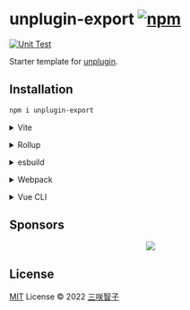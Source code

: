 # unplugin-export [![npm](https://img.shields.io/npm/v/unplugin-export.svg)](https://npmjs.com/package/unplugin-export)

[![Unit Test](https://github.com/sxzz/unplugin-export/actions/workflows/unit-test.yml/badge.svg)](https://github.com/sxzz/unplugin-export/actions/workflows/unit-test.yml)

Starter template for [unplugin](https://github.com/unjs/unplugin).

## Installation

```bash
npm i unplugin-export
```

<details>
<summary>Vite</summary><br>

```ts
// vite.config.ts
import UnpluginExport from 'unplugin-export/vite'

export default defineConfig({
  plugins: [UnpluginExport()],
})
```

<br></details>

<details>
<summary>Rollup</summary><br>

```ts
// rollup.config.js
import UnpluginExport from 'unplugin-export/rollup'

export default {
  plugins: [UnpluginExport()],
}
```

<br></details>

<details>
<summary>esbuild</summary><br>

```ts
// esbuild.config.js
import { build } from 'esbuild'

build({
  plugins: [require('unplugin-export/esbuild')()],
})
```

<br></details>

<details>
<summary>Webpack</summary><br>

```ts
// webpack.config.js
module.exports = {
  /* ... */
  plugins: [require('unplugin-export/webpack')()],
}
```

<br></details>

<details>
<summary>Vue CLI</summary><br>

```ts
// vue.config.js
module.exports = {
  configureWebpack: {
    plugins: [require('unplugin-export/webpack')()],
  },
}
```

<br></details>

## Sponsors

<p align="center">
  <a href="https://cdn.jsdelivr.net/gh/sxzz/sponsors/sponsors.svg">
    <img src='https://cdn.jsdelivr.net/gh/sxzz/sponsors/sponsors.svg'/>
  </a>
</p>

## License

[MIT](./LICENSE) License © 2022 [三咲智子](https://github.com/sxzz)
